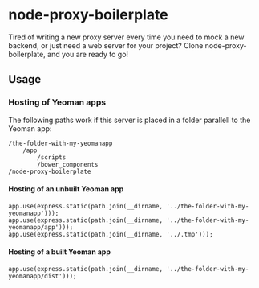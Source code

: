 node-proxy-boilerplate
======================

Tired of writing a new proxy server every time you need to mock a new backend, or just need a web server for your project? Clone node-proxy-boilerplate, and you are ready to go!

## Usage

### Hosting of Yeoman apps
The following paths work if this server is placed in a folder parallell to the Yeoman app:

	/the-folder-with-my-yeomanapp
		/app
			/scripts
			/bower_components
	/node-proxy-boilerplate

#### Hosting of an unbuilt Yeoman app

	app.use(express.static(path.join(__dirname, '../the-folder-with-my-yeomanapp')));
	app.use(express.static(path.join(__dirname, '../the-folder-with-my-yeomanapp/app')));
	app.use(express.static(path.join(__dirname, '../.tmp')));

#### Hosting of a built Yeoman app

	app.use(express.static(path.join(__dirname, '../the-folder-with-my-yeomanapp/dist')));
